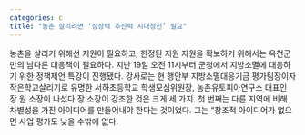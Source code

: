 ```yaml
---
categories: c
title: "농촌 살리려면 ‘상상력 추진력 시대정신’ 필요"
---
```

농촌을 살리기 위해선 지원이 필요하고, 한정된 지원 자원을 확보하기 위해서는 옥천군만의 남다른 대응책이 필요하다. 지난 19일 오전 11시부터 군청에서 지방소멸에 대응하기 위한 정책제언 특강이 진행됐다. 강사로는 현 행안부 지방소멸대응기금 평가팀장이자 작은학교살리기로 유명한 서하초등학교 학생모심위원장, 농촌유토피아연구소 대표인 장 원 소장이 나섰다.장 소장이 강조한 것은 크게 세 가지. 첫 번째는 다른 지역에 비해 차별성을 가진 아이디어를 만들어내야 한다는 것이었다. 그는 “창조적 아이디어가 없으면 사업 평가도 낮을 수밖에 없다.